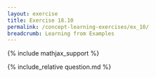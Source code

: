 ```yaml
---
layout: exercise
title: Exercise 18.10
permalink: /concept-learning-exercises/ex_10/
breadcrumb: Learning from Examples
---
```


{% include mathjax_support %}

<div><i class="arrow-up loader" data-chapter="concept-learning-exercises" data-exercise="ex_10" data-rating="0"></i></div>
{% include_relative question.md %}
